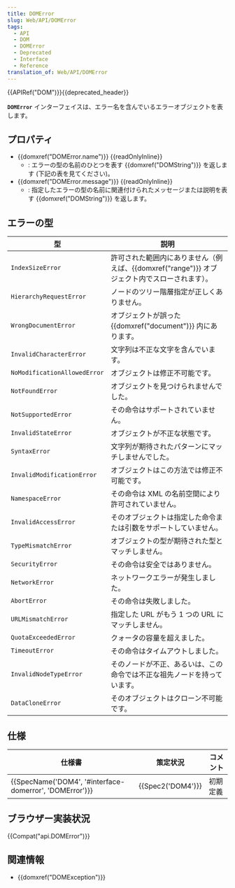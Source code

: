 ```yaml
---
title: DOMError
slug: Web/API/DOMError
tags:
  - API
  - DOM
  - DOMError
  - Deprecated
  - Interface
  - Reference
translation_of: Web/API/DOMError
---
```

{{APIRef("DOM")}}{{deprecated_header}}

**`DOMError`** インターフェイスは、エラー名を含んでいるエラーオブジェクトを表します。

## プロパティ

- {{domxref("DOMError.name")}} {{readOnlyInline}}
  - : エラーの型の名前のひとつを表す {{domxref("DOMString")}} を返します (下記の表を見てください)。
- {{domxref("DOMError.message")}} {{readOnlyInline}}
  - : 指定したエラーの型の名前に関連付けられたメッセージまたは説明を表す {{domxref("DOMString")}} を返します。

## エラーの型

| 型                           | 説明                                                                                                  |
| ---------------------------- | ----------------------------------------------------------------------------------------------------- |
| `IndexSizeError`             | 許可された範囲内にありません（例えば、{{domxref("range")}} オブジェクト内でスローされます）。 |
| `HierarchyRequestError`      | ノードのツリー階層指定が正しくありません。                                                            |
| `WrongDocumentError`         | オブジェクトが誤った {{domxref("document")}} 内にあります。                                  |
| `InvalidCharacterError`      | 文字列は不正な文字を含んでいます。                                                                    |
| `NoModificationAllowedError` | オブジェクトは修正不可能です。                                                                        |
| `NotFoundError`              | オブジェクトを見つけられませんでした。                                                                |
| `NotSupportedError`          | その命令はサポートされていません。                                                                    |
| `InvalidStateError`          | オブジェクトが不正な状態です。                                                                        |
| `SyntaxError`                | 文字列が期待されたパターンにマッチしませんでした。                                                    |
| `InvalidModificationError`   | オブジェクトはこの方法では修正不可能です。                                                            |
| `NamespaceError`             | その命令は XML の名前空間により許可されていません。                                                   |
| `InvalidAccessError`         | そのオブジェクトは指定した命令または引数をサポートしていません。                                      |
| `TypeMismatchError`          | オブジェクトの型が期待された型とマッチしません。                                                      |
| `SecurityError`              | その命令は安全ではありません。                                                                        |
| `NetworkError`               | ネットワークエラーが発生しました。                                                                    |
| `AbortError`                 | その命令は失敗しました。                                                                              |
| `URLMismatchError`           | 指定した URL がもう 1 つの URL にマッチしません。                                                     |
| `QuotaExceededError`         | クォータの容量を超えました。                                                                          |
| `TimeoutError`               | その命令はタイムアウトしました。                                                                      |
| `InvalidNodeTypeError`       | そのノードが不正、あるいは、この命令では不正な祖先ノードを持っています。                              |
| `DataCloneError`             | そのオブジェクトはクローン不可能です。                                                                |

## 仕様

| 仕様書                                                                   | 策定状況                 | コメント |
| ------------------------------------------------------------------------ | ------------------------ | -------- |
| {{SpecName('DOM4', '#interface-domerror', 'DOMError')}} | {{Spec2('DOM4')}} | 初期定義 |

## ブラウザー実装状況

{{Compat("api.DOMError")}}

## 関連情報

- {{domxref("DOMException")}}
